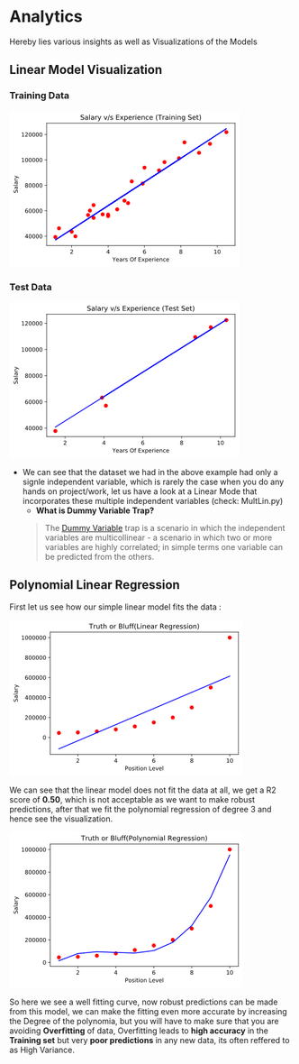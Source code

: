 # Analytics
Hereby lies various insights as well as Visualizations of the Models

## Linear Model Visualization
### Training Data 
![Regression Line for Training Data](https://github.com/Lohomi/Analytics/blob/master/Training%20Data.png)

### Test Data
![TestData](https://github.com/Lohomi/Analytics/blob/master/Test%20Set.png)

- We can see that the dataset we had in the above example had only a signle independent variable, which is rarely the case when you do any   hands on project/work, let us have a look at a Linear Mode that incorporates these multiple independent variables (check: MultLin.py)
  - **What is Dummy Variable Trap?**
  > The [Dummy Variable](https://www.algosome.com/articles/dummy-variable-trap-regression.html) trap is a scenario in which the independent variables are multicollinear - a scenario in which two or more        variables are highly correlated; in simple terms one variable can be predicted from the others. 
## Polynomial Linear Regression
First let us see how our simple linear model fits the data :

![](https://github.com/Lohomi/Analytics/blob/master/LinearReg(PolyModel).png)

We can see that the linear model does not fit the data at all, we get a R2 score of **0.50**, which is not acceptable as we want to make robust predictions, after that we fit the polynomial regression of degree 3 and hence see the visualization.

![](https://github.com/Lohomi/Analytics/blob/master/PolyRegVisualization(degree3).png)

So here we see a well fitting curve, now robust predictions can be made from this model, we can make the fitting even more accurate by increasing the Degree of the polynomia, but you will have to make sure that you are avoiding **Overfitting** of data, Overfitting leads to **high accuracy** in the **Training set** but very **poor predictions** in any new data, its often reffered to as High Variance.
